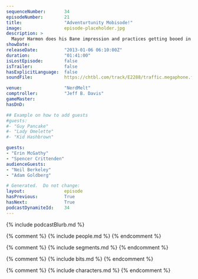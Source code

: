 ```yaml
---
sequenceNumber:       34
episodeNumber:        21
title:                "Adventurtunity Mobisode!"
image:                episode-placeholder.jpg
description: >
  Mayor Harmon does his Bane impression and practices getting booed in various cities for the upcoming tour. In D&D: the heroes finally encounter Sharpie's dad.
showDate:             
releaseDate:          "2013-01-06 06:10:00Z"
duration:             "01:41:00"
isLostEpisode:        false
isTrailer:            false
hasExplicitLanguage:  false
soundFile:            https://chtbl.com/track/E2288/traffic.megaphone.fm/STA5087783962.mp3?updated=1554322675

venue:                "NerdMelt"
comptroller:          "Jeff B. Davis"
gameMaster:           
hasDnD:               

## Example on how to add guests
#guests:
#- "Guy Pancake"
#- "Lady Omelette"
#- "Kid Hashbrown"

guests:
- "Erin McGathy"
- "Spencer Crittenden"
audienceGuests:
- "Neil Berkeley"
- "Adam Goldberg"

# Generated.  Do not change:
layout:               episode
hasPrevious:          True
hasNext:              True
podcastDynamiteId:    34
---
```


{% include podcastBlurb.md %}

{% comment %}
{% include people.md %}
{% endcomment %}

{% comment %}
{% include segments.md %}
{% endcomment %}

{% comment %}
{% include bits.md %}
{% endcomment %}

{% comment %}
{% include characters.md %}
{% endcomment %}
